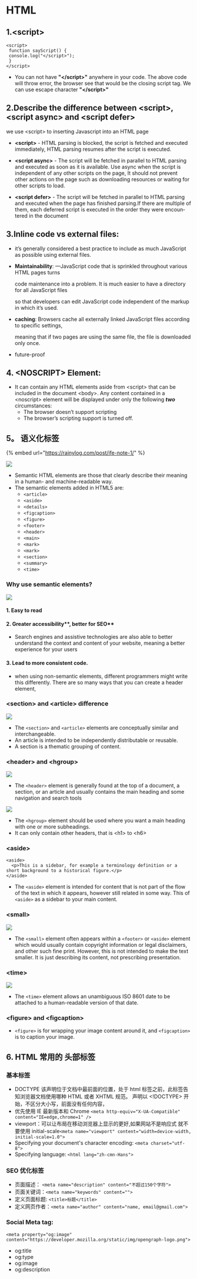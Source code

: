 # HTML



## 1.&lt;script&gt;

```text
<script>
 function sayScript() {
 console.log("</script>");
 }
</script>
```

* You can not have  **"&lt;/script&gt;"**  anywhere in your code. The above code will throw error, the browser see that would be the closing script tag. We can use escape character  **"&lt;\/script&gt;"**



## 2.Describe the difference between &lt;script&gt;, &lt;script async&gt; and &lt;script defer&gt;

we use &lt;script&gt; to inserting Javascript into an HTML page 

* **&lt;script&gt;** - HTML parsing is blocked, the script is fetched and executed immediately, HTML parsing resumes after the script is executed.
* 
  **&lt;script async&gt;** - The script will be fetched in parallel to HTML parsing and executed as soon as it is available. Use async when the script is independent of any other scripts on the page, It  should not prevent other actions on the page such as downloading resources or   waiting for other scripts to load.

* 
  **&lt;script defer&gt;** - The script will be fetched in parallel to HTML parsing and executed when the page has finished parsing.If there are multiple of them, each deferred script is executed in the order they were encoun­tered in the document

## 3.Inline code vs external files:

*  it’s generally considered a best    practice to include as much JavaScript as possible using external files.
* **Maintainability**: —JavaScript code that is sprinkled throughout various HTML pages turns

  code maintenance into a problem. It is much easier to have a directory for all JavaScript files

  so that developers can edit JavaScript code independent of the markup in which it’s used.

* **caching**: Browsers cache all externally linked JavaScript files according to specific settings,

  meaning that if two pages are using the same file, the file is downloaded only once.

* future-proof

## 4. &lt;NOSCRIPT&gt; Element:

* It can contain any HTML elements aside from &lt;script&gt; that can be included in the document &lt;body&gt;. Any content contained in a &lt;noscript&gt; element will be displayed   under only the following _**two**_ circumstances:
  * The browser doesn’t support scripting
  * The browser’s scripting support is turned off.

## 5。 语义化标签

{% embed url="https://rainylog.com/post/ife-note-1/" %}



![](.gitbook/assets/image%20%2833%29.png)

* Semantic HTML elements are those that clearly describe their meaning in a human- and machine-readable way.
* The semantic elements added in HTML5 are:
  * `<article>`
  * `<aside>`
  * `<details>`
  * `<figcaption>`
  * `<figure>`
  * `<footer>`
  * `<header>`
  * `<main>`
  * `<mark>`
  * `<mark>`
  * `<section>`
  * `<summary>`
  * `<time>`

### Why use semantic elements?



![](.gitbook/assets/image%20%2832%29.png)

####  1. Easy to read

####  2. Greater accessibility**, better for SEO**

* Search engines and assistive technologies are also able to better understand the context and content of your website, meaning a better experience for your users

####  3. Lead to more consistent code.

* when using non-semantic elements, different programmers might write this differently. There are so many ways that you can create a header element,

### **&lt;section&gt; and &lt;article&gt; difference**

![](.gitbook/assets/image%20%2836%29.png)

*  The `<section>` and `<article>` elements are conceptually similar and interchangeable.
  * An article is intended to be independently distributable or reusable.
  * A section is a thematic grouping of content.

### **&lt;header&gt; and &lt;hgroup&gt;**

![](.gitbook/assets/image%20%2837%29.png)

*  The `<header>` element is generally found at the top of a document, a section, or an article and usually contains the main heading and some navigation and search tools

![](.gitbook/assets/image%20%2835%29.png)

*  The `<hgroup>` element should be used where you want a main heading with one or more subheadings.
* It can only contain other headers, that is &lt;h1&gt; to &lt;h6&gt;

### **&lt;aside&gt;**

```text
<aside>
  <p>This is a sidebar, for example a terminology definition or a short background to a historical figure.</p>
</aside>
```

*  The `<aside>` element is intended for content that is not part of the flow of the text in which it appears, however still related in some way. This of `<aside>` as a sidebar to your main content.

### **&lt;small&gt;**

![](.gitbook/assets/image%20%2834%29.png)

*  The `<small>` element often appears within a `<footer>` or `<aside>` element which would usually contain copyright information or legal disclaimers, and other such fine print. However, this is not intended to make the text smaller. It is just describing its content, not prescribing presentation.

### **&lt;time&gt;**

![](.gitbook/assets/image%20%2838%29.png)

*  The `<time>` element allows an unambiguous ISO 8601 date to be attached to a human-readable version of that date.

### **&lt;figure&gt; and &lt;figcaption&gt;**

*  `<figure>` is for wrapping your image content around it, and `<figcaption>` is to caption your image.



## 6. HTML 常用的 头部标签

### 基本标签

* DOCTYPE  该声明位于文档中最前面的位置，处于 html 标签之前，此标签告知浏览器文档使用哪种 HTML 或者 XHTML 规范。  声明以 &lt;!DOCTYPE&gt; 开始，不区分大小写，前面没有任何内容，
* 优先使用 IE 最新版本和 Chrome  `<meta http-equiv="X-UA-Compatible" content="IE=edge,chrome=1" />`
* viewport：可以让布局在移动浏览器上显示的更好,如果网站不是响应式 就不要使用 initial-scale`<meta name="viewport" content="width=device-width, initial-scale=1.0">`
* Specifying your document's character encoding:    `<meta charset="utf-8">`
* Specifying language:  `<html lang="zh-cmn-Hans">` 

### SEO 优化标签

* 页面描述：  `<meta name="description" content="不超过150个字符">`
* 页面关键词：`<meta name="keywords" content="">`
* 定义页面标题: `<title>标题</title>`
* 定义网页作者：`<meta name="author" content="name, email@gmail.com">`

### Social Meta tag:

`<meta property="og:image" content="https://developer.mozilla.org/static/img/opengraph-logo.png">`

* og:title
* og:type
* og:image
* og:description



## 

##  







